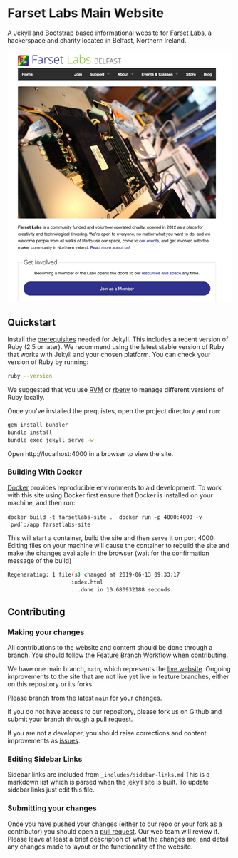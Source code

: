# Farset Labs Main Website

A [Jekyll][jekyll] and [Bootstrap][bootstrap] based informational website for
[Farset Labs][farsetlabs], a hackerspace and charity located in Belfast,
Northern Ireland.

![FarsetLabs](assets/img/website_render.png "FarsetLabs")

## Quickstart

Install the [prerequisites][prerequisites] needed for Jekyll. This includes a
recent version of Ruby (2.5 or later). We recommend using the latest stable
version of Ruby that works with Jekyll and your chosen platform. You can check
your version of Ruby by running:

```sh
ruby --version
```

We suggested that you use [RVM][rvm] or [rbenv][rbenv] to manage different
versions of Ruby locally.

Once you've installed the prequistes, open the project directory and run:

```sh
gem install bundler
bundle install
bundle exec jekyll serve -w
```

Open http://localhost:4000 in a browser to view the site.

### Building With Docker

[Docker][docker] provides reproducible environments to aid development. To work
with this site using Docker first ensure that Docker is installed on your
machine, and then run:

``` docker build -t farsetlabs-site .  docker run -p 4000:4000 -v `pwd`:/app
farsetlabs-site ```

This will start a container, build the site and then serve it on port 4000.
Editing files on your machine will cause the container to rebuild the site and
make the changes available in the browser (wait for the confirmation message of
the build)

```sh
Regenerating: 1 file(s) changed at 2019-06-13 09:33:17
                    index.html
                    ...done in 10.680932188 seconds.
```

## Contributing

### Making your changes

All contributions to the website and content should be done through a branch.
You should follow the [Feature Branch Workflow][feature-branch-workflow] when
contributing.

We have one main branch, `main`, which represents the [live
website][farsetlabs]. Ongoing improvements to the site that are not live yet
live in feature branches, either on this repository or its forks.

Please branch from the latest `main` for your changes.

If you do not have access to our repository, please fork us on Github and
submit your branch through a pull request.

If you are not a developer, you should raise corrections and content
improvements as [issues].

### Editing Sidebar Links

Sidebar links are included from `_includes/sidebar-links.md` This is a
markdown list which is parsed when the jekyll site is built. To update sidebar
links just edit this file.

### Submitting your changes

Once you have pushed your changes (either to our repo or your fork as a
contributor) you should open a [pull request]. Our web team will review it.
Please leave at least a brief description of what the changes are, and detail
any changes made to layout or the functionality of the website.


[bootstrap]: http://getbootstrap.com/
[farsetlabs]: https://www.farsetlabs.org.uk/
[docker]: https://docker.com/
[feature-branch-workflow]: https://www.atlassian.com/git/tutorials/comparing-workflows/feature-branch-workflow
[issues]: https://github.com/FarsetLabs/farsetlabs.github.io/issues
[jekyll]: http://jekyllrb.com/
[pull request]: https://github.com/FarsetLabs/farsetlabs.github.io/pulls
[rvm]: https://rvm.io/
[rbenv]: https://github.com/rbenv/rbenv
[prerequisites]: https://jekyllrb.com/docs/installation/
